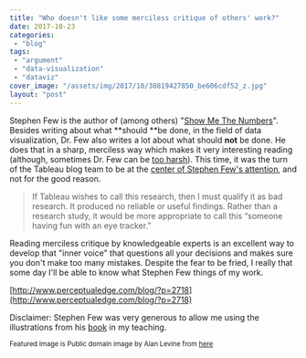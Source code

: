 ```yaml
---
title: "Who doesn't like some merciless critique of others' work?"
date: 2017-10-23
categories: 
 - "blog"
tags: 
 - "argument"
 - "data-visualization"
 - "dataviz"
cover_image: "/assets/img/2017/10/30819427850_be606cdf52_z.jpg"
layout: "post"
---
```


Stephen Few is the author of (among others) "[Show Me The Numbers](http://www.perceptualedge.com/blog/?p=2718)". Besides writing about what **should **be done, in the field of data visualization, Dr. Few also writes a lot about what should **not** be done. He does that in a sharp, merciless way which makes it very interesting reading (although, sometimes Dr. Few can be [too harsh](http://gorelik.net/2017/08/18/on-data-beauty-and-communication-style/)). This time, it was the turn of the Tableau blog team to be at the [center of Stephen Few's attention](http://www.perceptualedge.com/blog/?p=2718), and not for the good reason.

> If Tableau wishes to call this research, then I must qualify it as bad research. It produced no reliable or useful findings. Rather than a research study, it would be more appropriate to call this “someone having fun with an eye tracker.”


Reading merciless critique by knowledgeable experts is an excellent way to develop that "inner voice" that questions all your decisions and makes sure you don't make too many mistakes. Despite the fear to be fried, I really that some day I'll be able to know what Stephen Few things of my work.

[http://www.perceptualedge.com/blog/?p=2718](http://www.perceptualedge.com/blog/?p=2718)

 

Disclaimer: Stephen Few was very generous to allow me using the illustrations from his [book](http://amzn.to/2vOXdiL) in my teaching.

<small>Featured image is Public domain image by Alan Levine from <a href="https://www.flickr.com/photos/cogdog/30819427850/in/photolist-NXpCaG-dg8LL-bDmUMe-i6Kq1-iFMWWg-b2TVat-augnfa-8DBUYJ-d2xDsE-iGo5Ya-nRokgt-9Y6NCo-5emtL-eHWoc3-9mtAak-bv8hdE-4Jq6Vu-YHD5ab-4ptXuH-83XsgG-E6B8c-qbU2T1-3eEaWT-EbLC4-8rHsn5-Mxorp-v5uJf-sd5LK-4VvejS-frT4Bg-GnNdJF-Mxevh-sbehrn-6zcvfi-9mKvaa-roVNep-9S6kEm-8JtoJU-fPxGqz-6tu1HX-fFqtZD-GsicQC-iNpH9k-ej53ZN-5kb7iM-a4vCJU-gVhJyo-rxKNph-34Ydj3-a4vAYJ" target="_blank" rel="noopener">here</a></small>
